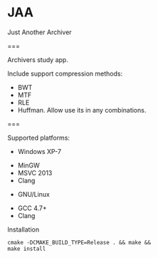JAA
===

Just Another Archiver

===

Archivers study app.

Include support compression methods: 
  * BWT
  * MTF
  * RLE
  * Huffman.
Allow use its in any combinations.

===

Supported platforms:
  * Windows XP-7
   - MinGW
   - MSVC 2013
   - Clang
  * GNU/Linux
   - GCC 4.7+
   - Clang

Installation

<code>cmake -DCMAKE_BUILD_TYPE=Release . && make && make install</code>

